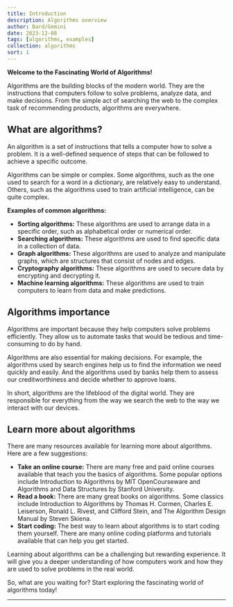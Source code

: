 ```yaml
---
title: Introduction
description: Algorithms overview
author: Bard/Gemini
date: 2023-12-08
tags: [algorithms, examples]
collection: algorithms
sort: 1
---
```


**Welcome to the Fascinating World of Algorithms!**

Algorithms are the building blocks of the modern world. They are the instructions that computers follow to solve problems, analyze data, and make decisions. From the simple act of searching the web to the complex task of recommending products, algorithms are everywhere.


## What are algorithms?

An algorithm is a set of instructions that tells a computer how to solve a problem. It is a well-defined sequence of steps that can be followed to achieve a specific outcome.

Algorithms can be simple or complex. Some algorithms, such as the one used to search for a word in a dictionary, are relatively easy to understand. Others, such as the algorithms used to train artificial intelligence, can be quite complex.

**Examples of common algorithms:**

* **Sorting algorithms:** These algorithms are used to arrange data in a specific order, such as alphabetical order or numerical order.
* **Searching algorithms:** These algorithms are used to find specific data in a collection of data.
* **Graph algorithms:** These algorithms are used to analyze and manipulate graphs, which are structures that consist of nodes and edges.
* **Cryptography algorithms:** These algorithms are used to secure data by encrypting and decrypting it.
* **Machine learning algorithms:** These algorithms are used to train computers to learn from data and make predictions.

## Algorithms importance

Algorithms are important because they help computers solve problems efficiently. They allow us to automate tasks that would be tedious and time-consuming to do by hand.

Algorithms are also essential for making decisions. For example, the algorithms used by search engines help us to find the information we need quickly and easily. And the algorithms used by banks help them to assess our creditworthiness and decide whether to approve loans.

In short, algorithms are the lifeblood of the digital world. They are responsible for everything from the way we search the web to the way we interact with our devices.

## Learn more about algorithms

There are many resources available for learning more about algorithms. Here are a few suggestions:

* **Take an online course:** There are many free and paid online courses available that teach you the basics of algorithms. Some popular options include Introduction to Algorithms by MIT OpenCourseware and Algorithms and Data Structures by Stanford University.
* **Read a book:** There are many great books on algorithms. Some classics include Introduction to Algorithms by Thomas H. Cormen, Charles E. Leiserson, Ronald L. Rivest, and Clifford Stein, and The Algorithm Design Manual by Steven Skiena.
* **Start coding:** The best way to learn about algorithms is to start coding them yourself. There are many online coding platforms and tutorials available that can help you get started.

Learning about algorithms can be a challenging but rewarding experience. It will give you a deeper understanding of how computers work and how they are used to solve problems in the real world.

So, what are you waiting for? Start exploring the fascinating world of algorithms today!

---




